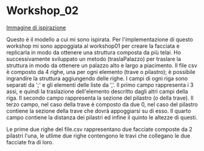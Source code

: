 # Workshop_02

[Immagine di ispirazione](http://www.ingegnerianet.it/esempi/edificio-ghersi/edificio-ghersi-big.png)

Questo è il modello a cui mi sono ispirata. Per l'implementazione di questo workshop mi sono appoggiata al workshop01 per creare la facciata e replicarla in modo da ottenere una struttura composta da più telai. 
Ho successivamente sviluppato un metodo (traslaPalazzo) per traslare la struttura in modo da ottenere un palazzo alto e largo a piacimento. 
Il file csv è composto da 4 righe, una per ogni elemento (trave o pilastro); è possibile ingrandire la struttura aggiungendo delle righe.
I campi di ogni riga sono separati da ';' e gli elementi delle liste da ','.
Il primo campo rappresenta i 3 assi, e quindi la traslazione dell'elemento descritto dagli altri campi della riga.
Il secondo campo rappresenta la sezione del pilastro (o della trave).
Il terzo campo, nel caso della trave è composto da due 0, nel caso del pilastro contiene la sezione della trave che dovrà appoggiarsi su di esso.
Il quarto campo contiene la distanza dei pilastri ed infine il quinto le altezze di questi.

Le prime due righe del file.csv rappresentano due facciate composte da 2 pilastri l'una, le utlime due righe contengono le travi che collegano le due facciate fra di loro. 